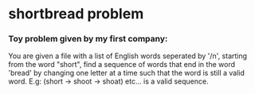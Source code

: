# shortbread problem
### Toy problem given by my first company:
You are given a file with a list of English words seperated by '/n', starting from the word "short", find a sequence of words that end in the word 'bread' by changing one letter at a time such that the word is still a valid word. 
E.g: (short -> shoot -> shoat) etc... is a valid sequence.

